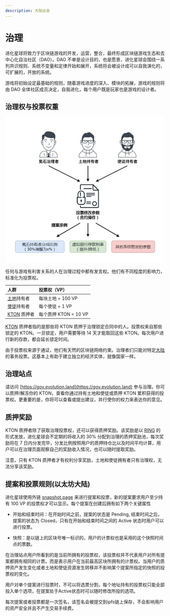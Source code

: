 ```yaml
---
description: 大陆议会
---
```


# 治理

进化星球将致力于区块链游戏的开发，运营，整合，最终形成区块链游戏生态和去中心化自治社区（DAO）。DAO 不单是设计目的，也是愿景，进化星球会围绕一系列共识规则、系统不变量和定律开始和展开，系统将会被设计成可以自我演化的，可扩展的，开放的系统。

游戏将初始设定最基础的规则，随着游戏进度的深入、模块的拓展，游戏的规则将由 DAO 全体社区成员决定，自我进化，每个用户既是玩家也是游戏的设计者。

## 治理权与投票权重

![投票权来源](../../.gitbook/assets/advanced-evolution-land-dao-governance-cn-1.png)

任何与游戏有利害关系的人在治理过程中都有发言权。他们有不同程度的影响力，标准化为投票权。

| 人群                                                       | 投票权（VP）          |
| :--------------------------------------------------------- | :-------------------- |
| [土地](../../getting-started/game-entities/land.md)持有者  | 每块土地 = 100 VP     |
| [使徒](../../getting-started/game-entities/apostle/)持有者 | 每个使徒 = 1 VP       |
| [KTON](../../getting-started/tokens/kton.md) 质押者        | 每个质押 KTON = 10 VP |

[KTON](../../getting-started/tokens/kton.md) 质押者指的是那些将 KTON 质押于治理锁定合同中的人。投票权来自那些锁定的 KTON。一旦锁定，用户需要等待 14 天才能取回这些 KTON。每次用户进行新的存款，都会延长锁定时间。

由于投票权来源于通证，他们有天然的区块链网络约束。治理者们只能对特定[大陆](../../getting-started/game-entities/continent.md)的事务投票。这基本上有助于建立独立的经济实体，就像国家一样。

## 治理站点

请访问 [https://gov.evolution.land](https://gov.evolution.land) 参与治理。你可以质押/解冻你的 KTON，查看你通过持有土地和使徒或质押 KTON 累积获得的投票权。更重要的是，你将可以查看或提出建议，并行使你的权力来表达你的意见。

## 质押奖励

KTON 质押者除了获取治理投票权，还可以获得质押奖励。该奖励是以 [RING](../../getting-started/tokens/ring.md) 的形式发放，进化星球会不定期的将收入的 30% 分配到治理的质押奖励池，每次奖励将在 7 日内分发完毕，分发比例按照用户的质押持仓比以及时间平均计算，用户可以在治理页面观察自己的奖励收入情况，也可以随时提取奖励。

注意，只有 KTON 质押者才有权利分享奖励，土地和使徒拥有者只有治理权，无法分享该奖励。

## 提案和投票规则(以太坊大陆)

进化星球使用外链 [snapshot.page](https://snapshot.page/#/evoland.eth) 来进行提案和投票，新的提案要求用户至少持有 100 VP 的投票权才可以显示。每个提案在创建后拥有如下两个关键属性
* 开始和结束时间：在开始时间之前，提案的状态是 Pending, 结束时间之后，提案的状态为 Closed，只有在开始和结束时间之间的 Active 状态时用户可以进行投票。

* 快照：是以链上的区块号唯一标识的，用户的计票权也是采用的这个快照时间点的票数。

在治理站点用户所看到的是当前所拥有的投票权，该投票权并不代表用户对所有提案都拥有相同的计票。而是表示用户在当前最高区块所拥有的计票权。当用户的质押资产发生变化或者土地和使徒资源发生转移并不影响某个提案所指定的快照的投票权的变化。

用户对单个提案进行投票时，不可以将选票分割，每个地址持有的投票权只能全部投入单个选项，在提案处于Active状态时可以随时修改所投的选项。

每次提案或者投票都是一次签名，该签名会被提交到ipfs链上保存，不会影响用户的资产安全并且不产生交易手续费。


